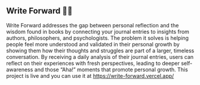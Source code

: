 ## Write Forward ✍🏼
Write Forward addresses the gap between personal reflection and the wisdom found in books by connecting your journal entries to insights from authors, philosophers, and psychologists. The problem it solves is helping people feel more understood and validated in their personal growth by showing them how their thoughts and struggles are part of a larger, timeless conversation. By receiving a daily analysis of their journal entries, users can reflect on their experiences with fresh perspectives, leading to deeper self-awareness and those “Aha!” moments that promote personal growth. This project is live and you can use it at https://write-forward.vercel.app/
